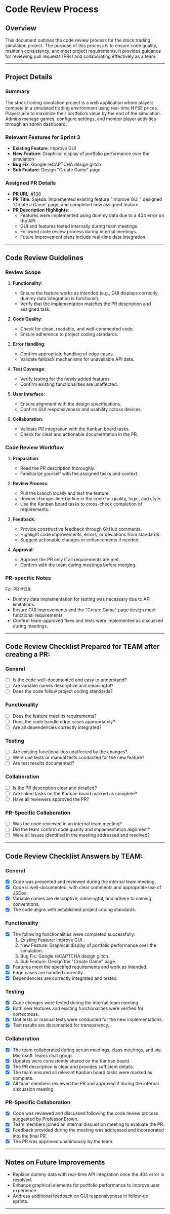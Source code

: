 # Code Review Process

## Overview
This document outlines the code review process for the stock trading simulation project. The purpose of this process is to ensure code quality, maintain consistency, and meet project requirements. It provides guidance for reviewing pull requests (PRs) and collaborating effectively as a team.

---

## Project Details

### Summary
The stock trading simulation project is a web application where players compete in a simulated trading environment using real-time NYSE prices. Players aim to maximize their portfolio’s value by the end of the simulation. Admins manage games, configure settings, and monitor player activities through an admin dashboard.

### Relevant Features for Sprint 3

- **Existing Feature**: Improve GUI
- **New Feature**: Graphical display of portfolio performance over the simulation
- **Bug Fix**: Google reCAPTCHA design glitch
- **Sub Feature**: Design "Create Game" page

### Assigned PR Details

- **PR URL**: [#138](https://github.com/CS6905F24/term-project-teamh/pull/138)
- **PR Title**: Sajeda: Implemented existing feature "Improve GUI," designed 'Create a Game' page, and completed new assigned feature
- **PR Description Highlights**:
  - Features were implemented using dummy data due to a 404 error on the API.
  - GUI and features tested internally during team meetings.
  - Followed code review process during internal meetings.
  - Future improvement plans include real-time data integration.

---

## Code Review Guidelines

### Review Scope
1. **Functionality**:
   - Ensure the feature works as intended (e.g., GUI displays correctly, dummy data integration is functional).
   - Verify that the implementation matches the PR description and assigned task.

2. **Code Quality**:
   - Check for clean, readable, and well-commented code.
   - Ensure adherence to project coding standards.

3. **Error Handling**:
   - Confirm appropriate handling of edge cases.
   - Validate fallback mechanisms for unavailable API data.

4. **Test Coverage**:
   - Verify testing for the newly added features.
   - Confirm existing functionalities are unaffected.

5. **User Interface**:
   - Ensure alignment with the design specifications.
   - Confirm GUI responsiveness and usability across devices.

6. **Collaboration**:
   - Validate PR integration with the Kanban board tasks.
   - Check for clear and actionable documentation in the PR.

### Code Review Workflow
1. **Preparation**:
   - Read the PR description thoroughly.
   - Familiarize yourself with the assigned tasks and context.

2. **Review Process**:
   - Pull the branch locally and test the feature.
   - Review changes line-by-line in the code for quality, logic, and style.
   - Use the Kanban board tasks to cross-check completion of requirements.

3. **Feedback**:
   - Provide constructive feedback through GitHub comments.
   - Highlight code improvements, errors, or deviations from standards.
   - Suggest actionable changes or enhancements if needed.

4. **Approval**:
   - Approve the PR only if all requirements are met.
   - Confirm with the team during meetings before merging.

### PR-specific Notes
For PR #138:
- Dummy data implementation for testing was necessary due to API limitations.
- Ensure GUI improvements and the "Create Game" page design meet functional requirements.
- Confirm team-approved fixes and tests were implemented as discussed during meetings.

---

## Code Review Checklist Prepared for TEAM after creating a PR: 

### General
- [ ] Is the code well-documented and easy to understand?
- [ ] Are variable names descriptive and meaningful?
- [ ] Does the code follow project coding standards?

### Functionality
- [ ] Does the feature meet its requirements?
- [ ] Does the code handle edge cases appropriately?
- [ ] Are all dependencies correctly integrated?

### Testing
- [ ] Are existing functionalities unaffected by the changes?
- [ ] Were unit tests or manual tests conducted for the new feature?
- [ ] Are test results documented?

### Collaboration
- [ ] Is the PR description clear and detailed?
- [ ] Are linked tasks on the Kanban board marked as complete?
- [ ] Have all reviewers approved the PR?

### PR-Specific Collaboration
- [ ] Was the code reviewed in an internal team meeting?
- [ ] Did the team confirm code quality and implementation alignment?
- [ ] Were all issues identified in the meeting addressed and resolved?

---

## Code Review Checklist Answers by TEAM:

### General
- [x] Code was presented and reviewed during the internal team meeting.
- [x] Code is well-documented, with clear comments and appropriate use of JSDoc.
- [x] Variable names are descriptive, meaningful, and adhere to naming conventions.
- [x] The code aligns with established project coding standards.

### Functionality
- [x] The following functionalities were completed successfully:
  1. Existing Feature: Improve GUI.
  2. New Feature: Graphical display of portfolio performance over the simulation.
  3. Bug Fix: Google reCAPTCHA design glitch.
  4. Sub Feature: Design the "Create Game" page.
- [x] Features meet the specified requirements and work as intended.
- [x] Edge cases are handled correctly.
- [x] Dependencies are correctly integrated and tested.

### Testing
- [x] Code changes were tested during the internal team meeting.
- [x] Both new features and existing functionalities were verified for correctness.
- [x] Unit tests or manual tests were conducted for the new implementations.
- [x] Test results are documented for transparency.

### Collaboration
- [x] The team collaborated during scrum meetings, class meetings, and via Microsoft Teams chat group.
- [x] Updates were consistently shared on the Kanban board.
- [x] The PR description is clear and provides sufficient details.
- [x] The team ensured all relevant Kanban board tasks were marked as complete.
- [x] All team members reviewed the PR and approved it during the internal discussion meeting.

### PR-Specific Collaboration
- [x] Code was reviewed and discussed following the code review process suggested by Professor Brown.
- [x] Team members joined an internal discussion meeting to evaluate the PR.
- [x] Feedback provided during the meeting was addressed and incorporated into the final PR.
- [x] The PR was approved unanimously by the team.

--- 

## Notes on Future Improvements

- Replace dummy data with real-time API integration once the 404 error is resolved.
- Enhance graphical elements for portfolio performance to improve user experience.
- Address additional feedback on GUI responsiveness in follow-up sprints.

---